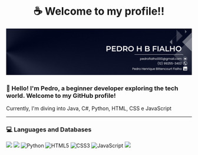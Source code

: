 <h1 align="center">☕ Welcome to my profile!!</h1>

<img src="https://github.com/PedroFialhoo/PedroFialhoo/blob/main/Black%20and%20White%20Simple%20Art%20Director%20LinkedIn%20Banner%20(1).png" alt="welcome banner" />

### 👋 Hello! I'm Pedro, a beginner developer exploring the tech world. Welcome to my GitHub profile!

Currently, I'm diving into Java, C#, Python, HTML, CSS e JavaScript

---

### 💻 Languages and Databases 

<p align="left">
  <img src="https://cdn.jsdelivr.net/gh/devicons/devicon/icons/java/java-original.svg" width="40" />
  <img src="https://cdn.jsdelivr.net/gh/devicons/devicon/icons/csharp/csharp-original.svg" width="40" />
  <img src="https://cdn.jsdelivr.net/gh/devicons/devicon/icons/python/python-original.svg" width="40" alt="Python"/>
  <img src="https://cdn.jsdelivr.net/gh/devicons/devicon/icons/html5/html5-original.svg" width="40" alt="HTML5"/>
  <img src="https://cdn.jsdelivr.net/gh/devicons/devicon/icons/css3/css3-original.svg" width="40" alt="CSS3"/>
  <img src="https://cdn.jsdelivr.net/gh/devicons/devicon/icons/javascript/javascript-original.svg" width="40" alt="JavaScript"/>
  <img src="https://cdn.jsdelivr.net/gh/devicons/devicon/icons/mysql/mysql-original.svg" width="40" />
</p>

